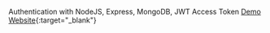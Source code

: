 Authentication with NodeJS, Express, MongoDB, JWT Access Token
[Demo Website](https://user-auth-totun.onrender.com/){:target="_blank"}
